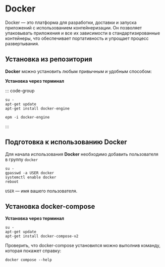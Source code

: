 # Docker

Docker — это платформа для разработки, доставки и запуска приложений с использованием контейнеризации. Он позволяет упаковывать приложения и все их зависимости в стандартизированные контейнеры, что обеспечивает портативность и упрощает процесс развертывания.

## Установка из репозитория

**Docker** можно установить любым привычным и удобным способом:

**Установка через терминал**

::: code-group

```shell[apt-get]
su -
apt-get update
apt-get install docker-engine
```

```shell[epm]
epm -i docker-engine
```

:::

## Подготовка к использованию Docker

Для начала использования **Docker** необходимо добавить пользователя в группу `docker`

```shell
su -
gpasswd -a USER docker
systemctl enable docker
reboot
```

`USER` — имя вашего пользователя.

## Установка docker-compose

**Установка через терминал**

```shell
su -
apt-get update
apt-get install docker-compose-v2
```

Проверить, что docker-compose установился можно выполнив команду, которая покажет справку:
```shell
docker compose --help
```